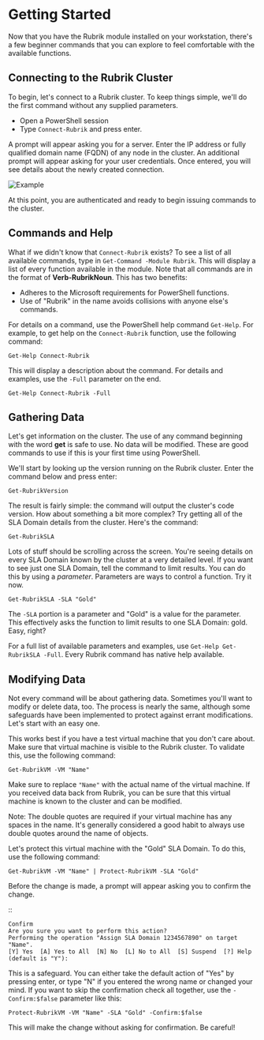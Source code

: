 Getting Started
========================

Now that you have the Rubrik module installed on your workstation, there's a few beginner commands that you can explore to feel comfortable with the available functions.

Connecting to the Rubrik Cluster
------------------------

To begin, let's connect to a Rubrik cluster. To keep things simple, we'll do the first command without any supplied parameters.

* Open a PowerShell session
* Type ``Connect-Rubrik`` and press enter.

A prompt will appear asking you for a server. Enter the IP address or fully qualified domain name (FQDN) of any node in the cluster. An additional prompt will appear asking for your user credentials. Once entered, you will see details about the newly created connection.

![Example](http://i.imgur.com/DKDDW3P.png)

At this point, you are authenticated and ready to begin issuing commands to the cluster.

Commands and Help
------------------------

What if we didn't know that ``Connect-Rubrik`` exists? To see a list of all available commands, type in ``Get-Command -Module Rubrik``. This will display a list of every function available in the module. Note that all commands are in the format of **Verb-RubrikNoun**. This has two benefits:

* Adheres to the Microsoft requirements for PowerShell functions.
* Use of "Rubrik" in the name avoids collisions with anyone else's commands.

For details on a command, use the PowerShell help command ``Get-Help``. For example, to get help on the ``Connect-Rubrik`` function, use the following command:

``Get-Help Connect-Rubrik``

This will display a description about the command. For details and examples, use the ``-Full`` parameter on the end.

``Get-Help Connect-Rubrik -Full``

Gathering Data
------------------------

Let's get information on the cluster. The use of any command beginning with the word **get** is safe to use. No data will be modified. These are good commands to use if this is your first time using PowerShell.

We'll start by looking up the version running on the Rubrik cluster. Enter the command below and press enter:

``Get-RubrikVersion``

The result is fairly simple: the command will output the cluster's code version. How about something a bit more complex? Try getting all of the SLA Domain details from the cluster. Here's the command:

``Get-RubrikSLA``

Lots of stuff should be scrolling across the screen. You're seeing details on every SLA Domain known by the cluster at a very detailed level. If you want to see just one SLA Domain, tell the command to limit results. You can do this by using a *parameter*. Parameters are ways to control a function. Try it now.

``Get-RubrikSLA -SLA "Gold"``

The ``-SLA`` portion is a parameter and "Gold" is a value for the parameter. This effectively asks the function to limit results to one SLA Domain: gold. Easy, right?

For a full list of available parameters and examples, use ``Get-Help Get-RubrikSLA -Full``. Every Rubrik command has native help available.

Modifying Data
------------------------

Not every command will be about gathering data. Sometimes you'll want to modify or delete data, too. The process is nearly the same, although some safeguards have been implemented to protect against errant modifications. Let's start with an easy one.

This works best if you have a test virtual machine that you don't care about. Make sure that virtual machine is visible to the Rubrik cluster. To validate this, use the following command:

``Get-RubrikVM -VM "Name"``

Make sure to replace ``"Name"`` with the actual name of the virtual machine. If you received data back from Rubrik, you can be sure that this virtual machine is known to the cluster and can be modified.

Note:
    The double quotes are required if your virtual machine has any spaces in the name. It's generally considered a good habit to always use double quotes around the name of objects.

Let's protect this virtual machine with the "Gold" SLA Domain. To do this, use the following command:

``Get-RubrikVM -VM "Name" | Protect-RubrikVM -SLA "Gold"``

Before the change is made, a prompt will appear asking you to confirm the change.

::

    Confirm
    Are you sure you want to perform this action?
    Performing the operation "Assign SLA Domain 1234567890" on target "Name".
    [Y] Yes  [A] Yes to All  [N] No  [L] No to All  [S] Suspend  [?] Help (default is "Y"):

This is a safeguard. You can either take the default action of "Yes" by pressing enter, or type "N" if you entered the wrong name or changed your mind. If you want to skip the confirmation check all together, use the ``-Confirm:$false`` parameter like this:

``Protect-RubrikVM -VM "Name" -SLA "Gold" -Confirm:$false``

This will make the change without asking for confirmation. Be careful!
